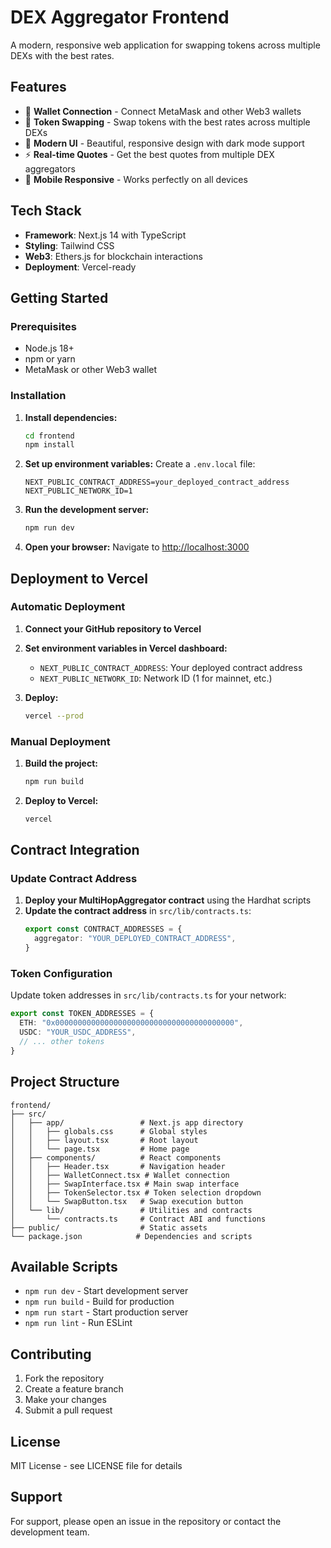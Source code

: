 # DEX Aggregator Frontend

A modern, responsive web application for swapping tokens across multiple DEXs with the best rates.

## Features

- 🔗 **Wallet Connection** - Connect MetaMask and other Web3 wallets
- 💱 **Token Swapping** - Swap tokens with the best rates across multiple DEXs
- 🎨 **Modern UI** - Beautiful, responsive design with dark mode support
- ⚡ **Real-time Quotes** - Get the best quotes from multiple DEX aggregators
- 📱 **Mobile Responsive** - Works perfectly on all devices

## Tech Stack

- **Framework**: Next.js 14 with TypeScript
- **Styling**: Tailwind CSS
- **Web3**: Ethers.js for blockchain interactions
- **Deployment**: Vercel-ready

## Getting Started

### Prerequisites

- Node.js 18+ 
- npm or yarn
- MetaMask or other Web3 wallet

### Installation

1. **Install dependencies:**
   ```bash
   cd frontend
   npm install
   ```

2. **Set up environment variables:**
   Create a `.env.local` file:
   ```env
   NEXT_PUBLIC_CONTRACT_ADDRESS=your_deployed_contract_address
   NEXT_PUBLIC_NETWORK_ID=1
   ```

3. **Run the development server:**
   ```bash
   npm run dev
   ```

4. **Open your browser:**
   Navigate to [http://localhost:3000](http://localhost:3000)

## Deployment to Vercel

### Automatic Deployment

1. **Connect your GitHub repository to Vercel**
2. **Set environment variables in Vercel dashboard:**
   - `NEXT_PUBLIC_CONTRACT_ADDRESS`: Your deployed contract address
   - `NEXT_PUBLIC_NETWORK_ID`: Network ID (1 for mainnet, etc.)

3. **Deploy:**
   ```bash
   vercel --prod
   ```

### Manual Deployment

1. **Build the project:**
   ```bash
   npm run build
   ```

2. **Deploy to Vercel:**
   ```bash
   vercel
   ```

## Contract Integration

### Update Contract Address

1. **Deploy your MultiHopAggregator contract** using the Hardhat scripts
2. **Update the contract address** in `src/lib/contracts.ts`:
   ```typescript
   export const CONTRACT_ADDRESSES = {
     aggregator: "YOUR_DEPLOYED_CONTRACT_ADDRESS",
   }
   ```

### Token Configuration

Update token addresses in `src/lib/contracts.ts` for your network:
```typescript
export const TOKEN_ADDRESSES = {
  ETH: "0x0000000000000000000000000000000000000000",
  USDC: "YOUR_USDC_ADDRESS",
  // ... other tokens
}
```

## Project Structure

```
frontend/
├── src/
│   ├── app/                 # Next.js app directory
│   │   ├── globals.css      # Global styles
│   │   ├── layout.tsx       # Root layout
│   │   └── page.tsx         # Home page
│   ├── components/          # React components
│   │   ├── Header.tsx       # Navigation header
│   │   ├── WalletConnect.tsx # Wallet connection
│   │   ├── SwapInterface.tsx # Main swap interface
│   │   ├── TokenSelector.tsx # Token selection dropdown
│   │   └── SwapButton.tsx   # Swap execution button
│   └── lib/                 # Utilities and contracts
│       └── contracts.ts     # Contract ABI and functions
├── public/                  # Static assets
└── package.json            # Dependencies and scripts
```

## Available Scripts

- `npm run dev` - Start development server
- `npm run build` - Build for production
- `npm run start` - Start production server
- `npm run lint` - Run ESLint

## Contributing

1. Fork the repository
2. Create a feature branch
3. Make your changes
4. Submit a pull request

## License

MIT License - see LICENSE file for details

## Support

For support, please open an issue in the repository or contact the development team.